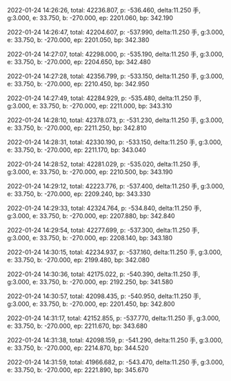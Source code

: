 2022-01-24 14:26:26, total: 42236.807, p: -536.460, delta:11.250 手, g:3.000, e: 33.750, b: -270.000, ep: 2201.060, bp: 342.190

2022-01-24 14:26:47, total: 42204.607, p: -537.990, delta:11.250 手, g:3.000, e: 33.750, b: -270.000, ep: 2201.050, bp: 342.380

2022-01-24 14:27:07, total: 42298.000, p: -535.190, delta:11.250 手, g:3.000, e: 33.750, b: -270.000, ep: 2204.650, bp: 342.480

2022-01-24 14:27:28, total: 42356.799, p: -533.150, delta:11.250 手, g:3.000, e: 33.750, b: -270.000, ep: 2210.450, bp: 342.950

2022-01-24 14:27:49, total: 42284.929, p: -535.480, delta:11.250 手, g:3.000, e: 33.750, b: -270.000, ep: 2211.000, bp: 343.310

2022-01-24 14:28:10, total: 42378.073, p: -531.230, delta:11.250 手, g:3.000, e: 33.750, b: -270.000, ep: 2211.250, bp: 342.810

2022-01-24 14:28:31, total: 42330.190, p: -533.150, delta:11.250 手, g:3.000, e: 33.750, b: -270.000, ep: 2211.170, bp: 343.040

2022-01-24 14:28:52, total: 42281.029, p: -535.020, delta:11.250 手, g:3.000, e: 33.750, b: -270.000, ep: 2210.500, bp: 343.190

2022-01-24 14:29:12, total: 42223.776, p: -537.400, delta:11.250 手, g:3.000, e: 33.750, b: -270.000, ep: 2209.240, bp: 343.330

2022-01-24 14:29:33, total: 42324.764, p: -534.840, delta:11.250 手, g:3.000, e: 33.750, b: -270.000, ep: 2207.880, bp: 342.840

2022-01-24 14:29:54, total: 42277.699, p: -537.300, delta:11.250 手, g:3.000, e: 33.750, b: -270.000, ep: 2208.140, bp: 343.180

2022-01-24 14:30:15, total: 42234.937, p: -537.160, delta:11.250 手, g:3.000, e: 33.750, b: -270.000, ep: 2199.480, bp: 342.080

2022-01-24 14:30:36, total: 42175.022, p: -540.390, delta:11.250 手, g:3.000, e: 33.750, b: -270.000, ep: 2192.250, bp: 341.580

2022-01-24 14:30:57, total: 42098.435, p: -540.950, delta:11.250 手, g:3.000, e: 33.750, b: -270.000, ep: 2201.450, bp: 342.800

2022-01-24 14:31:17, total: 42152.855, p: -537.770, delta:11.250 手, g:3.000, e: 33.750, b: -270.000, ep: 2211.670, bp: 343.680

2022-01-24 14:31:38, total: 42098.159, p: -541.290, delta:11.250 手, g:3.000, e: 33.750, b: -270.000, ep: 2214.870, bp: 344.520

2022-01-24 14:31:59, total: 41966.682, p: -543.470, delta:11.250 手, g:3.000, e: 33.750, b: -270.000, ep: 2221.890, bp: 345.670